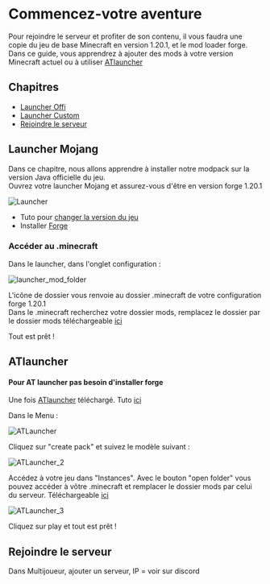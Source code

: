 # Commencez-votre aventure

Pour rejoindre le serveur et profiter de son contenu, il vous faudra une copie du jeu de base Minecraft en version 1.20.1, et le mod loader forge. Dans ce guide, vous apprendrez à ajouter des mods à votre version Minecraft actuel ou à utiliser [ATlauncher](https://atlauncher.com/)

## Chapitres
- [Launcher Offi](#launcher-mojang)
- [Launcher Custom](#atlauncher)
- [Rejoindre le serveur](#rejoindre-le-serveur)

## Launcher Mojang

Dans ce chapitre, nous allons apprendre à installer notre modpack sur la version Java officielle du jeu. <br >
Ouvrez votre launcher Mojang et assurez-vous d'être en version forge 1.20.1 <br >


![Launcher](https://github.com/McBigProject/Minecraft_Big_Adventure/assets/113355529/5d8bad34-a06d-4348-8401-0c95b040f038) <br >

- Tuto pour [changer la version du jeu](https://shockbyte.com/billing/knowledgebase/189/How-to-Change-Your-Minecraft-Client-Version-on-Java-Edition.html)
- Installer [Forge](https://www.wikihow.com/Install-Minecraft-Forge)

### Accéder au .minecraft

Dans le launcher, dans l'onglet configuration : <br >

![launcher_mod_folder](https://github.com/McBigProject/Minecraft_Big_Adventure/assets/113355529/dea4f78a-1e96-47db-a1af-3d40a4c08708) <br >

L'icône de dossier vous renvoie au dossier .minecraft de votre configuration forge 1.20.1 <br >
Dans le .minecraft recherchez votre dossier mods, remplacez le dossier par le dossier mods téléchargeable [ici](Server)<br >

Tout est prêt !<br >

## ATlauncher
#### Pour AT launcher pas besoin d'installer forge
Une fois [ATlauncher](https://atlauncher.com/) téléchargé. Tuto [ici](https://atlauncher.com/help/windows-install) <br >

Dans le Menu : <br >

![ATLauncher](https://github.com/McBigProject/Minecraft_Big_Adventure/assets/113355529/fb6c0d7e-7796-4ff8-acc9-2e44abd3b658) <br >

Cliquez sur "create pack" et suivez le modèle suivant : <br >

![ATLauncher_2](https://github.com/McBigProject/Minecraft_Big_Adventure/assets/113355529/35f66b61-6fb4-4b5b-abb3-a2717ed5a705)

Accédez à votre jeu dans "Instances". Avec le bouton "open folder" vous pouvez accéder à vôtre .minecraft et remplacer le dossier mods par celui du serveur. Téléchargeable [ici](https://github.com/McBigProject/Minecraft_Big_Adventure/tree/c43ff4fc20848e9640125b227cd00fa49ac153fa/Server) <br >

![ATLauncher_3](https://github.com/McBigProject/Minecraft_Big_Adventure/assets/113355529/14145811-4e35-4690-b56b-811b82da1b2c) <br >

Cliquez sur play et tout est prêt ! 

## Rejoindre le serveur

Dans Multijoueur, ajouter un serveur, IP = voir sur discord
